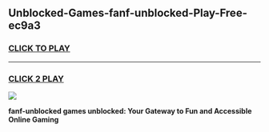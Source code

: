 
## Unblocked-Games-fanf-unblocked-Play-Free-ec9a3
<h3>
<a href="https://premium76.site?title=fanf-unblocked&ref=23A">CLICK TO PLAY</a></h3>
<hr>

<h3>
<a href="https://premium76.site?title=fanf-unblocked&ref=23A">CLICK 2 PLAY</a>
  
</h3>

<a href="https://premium76.site?title=fanf-unblocked&ref=23A"><img src="https://clearcache.store/games.png"></a>


**fanf-unblocked games unblocked: Your Gateway to Fun and Accessible Online Gaming**

